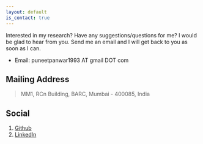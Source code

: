 ```yaml
---
layout: default
is_contact: true
---
```

Interested in my research? Have any suggestions/questions for me? I would be glad to hear from you. 
Send me an email and I will get back to you as soon as I can.

* Email: puneetpanwar1993 AT gmail DOT com

## Mailing Address

> MM1, RCn Building,
> BARC, Mumbai - 400085, India

## Social

1. [Github](https://github.com/puneet-panwar)
2. [LinkedIn](https://www.linkedin.com/in/puneetpanwar)
